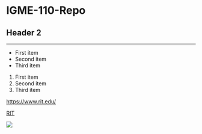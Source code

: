 # IGME-110-Repo

## Header 2

---

- First item
- Second item
- Third item

1. First item
2. Second item
3. Third item

https://www.rit.edu/

[RIT](https://www.rit.edu/)

![](https://imgs.search.brave.com/Mi1nirTnH0xLBppuqQu_r8exhsvfrkQ5o0uNPRcbMgM/rs:fit:860:0:0:0/g:ce/aHR0cHM6Ly9tZWRp/YS5nZXR0eWltYWdl/cy5jb20vaWQvMTY1/NjE0NTI3L3Bob3Rv/L29sZC1zY2hvb2wu/anBnP3M9NjEyeDYx/MiZ3PTAmaz0yMCZj/PTRtWFFjUTdSZEVy/cjZXNHhZRTNqS2hK/bjNuUHg4NW0ycnBy/dFlPZHBSZW89)

